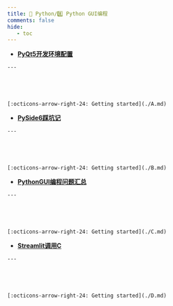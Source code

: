 ```yaml
---
title: 🎈 Python/8️⃣ Python GUI编程
comments: false
hide:
   - toc
---
```


<div class="grid cards index-info" markdown>

-    __[PyQt5开发环境配置](./A.md)__

	---

	

	

	[:octicons-arrow-right-24: Getting started](./A.md)

-    __[PySide6踩坑记](./B.md)__

	---

	

	

	[:octicons-arrow-right-24: Getting started](./B.md)

-    __[PythonGUI编程问题汇总](./C.md)__

	---

	

	

	[:octicons-arrow-right-24: Getting started](./C.md)

-    __[Streamlit调用C](./D.md)__

	---

	

	

	[:octicons-arrow-right-24: Getting started](./D.md)

</div>